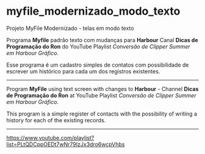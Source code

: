 # myfile_modernizado_modo_texto
Projeto MyFile Modernizado - telas em modo texto

Programa **Myfile** padrão texto com mudanças para **Harbour** Canal **Dicas de Programação do Ron** do YouTube Playlist _Conversão de Clipper Summer em Harbour Gráfico_.

Esse programa é um cadastro simples de contatos com possibilidade de escrever um histórico para cada um dos registros existentes.

-----

Program **MyFile** using text screen with changes to **Harbour** - Channel **Dicas de Programação do Ron** at YouTube Playlist _Conversão de Clipper Summer em Harbour Gráfico_.

This program is a simple register of contacts with the possibility of writing a history for each of the existing records.

-----

https://www.youtube.com/playlist?list=PLtQDCppOEDt7wNr79IzJx3dro6wcpVhbs


